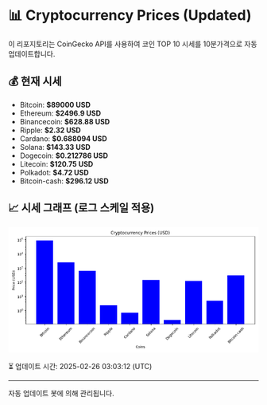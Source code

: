 
# 📊 Cryptocurrency Prices (Updated)

이 리포지토리는 CoinGecko API를 사용하여 코인 TOP 10 시세를 10분가격으로 자동 업데이트합니다.

## 💰 현재 시세
- Bitcoin: **$89000 USD**
- Ethereum: **$2496.9 USD**
- Binancecoin: **$628.88 USD**
- Ripple: **$2.32 USD**
- Cardano: **$0.688094 USD**
- Solana: **$143.33 USD**
- Dogecoin: **$0.212786 USD**
- Litecoin: **$120.75 USD**
- Polkadot: **$4.72 USD**
- Bitcoin-cash: **$296.12 USD**

## 📈 시세 그래프 (로그 스케일 적용)
![Crypto Prices](crypto_prices.png)

⏳ 업데이트 시간: 2025-02-26 03:03:12 (UTC)

---
자동 업데이트 봇에 의해 관리됩니다.
